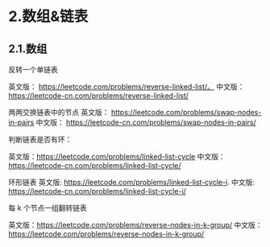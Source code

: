 # 2.数组&链表

## 2.1.数组


反转一个单链表

英文版： https://leetcode.com/problems/reverse-linked-list/。
中文版： https://leetcode-cn.com/problems/reverse-linked-list/

两两交换链表中的节点
英文版： https://leetcode.com/problems/swap-nodes-in-pairs
中文版： https://leetcode-cn.com/problems/swap-nodes-in-pairs/

判断链表是否有环：

英文版：https://leetcode.com/problems/linked-list-cycle 
中文版：https://leetcode-cn.com/problems/linked-list-cycle/

环形链表
英文版: https://leetcode.com/problems/linked-list-cycle-i.
中文版: https://leetcode-cn.com/problems/linked-list-cycle-i/

每 k 个节点一组翻转链表

英文版：https://leetcode.com/problems/reverse-nodes-in-k-group/ 
中文版：https://leetcode.com/problems/reverse-nodes-in-k-group/